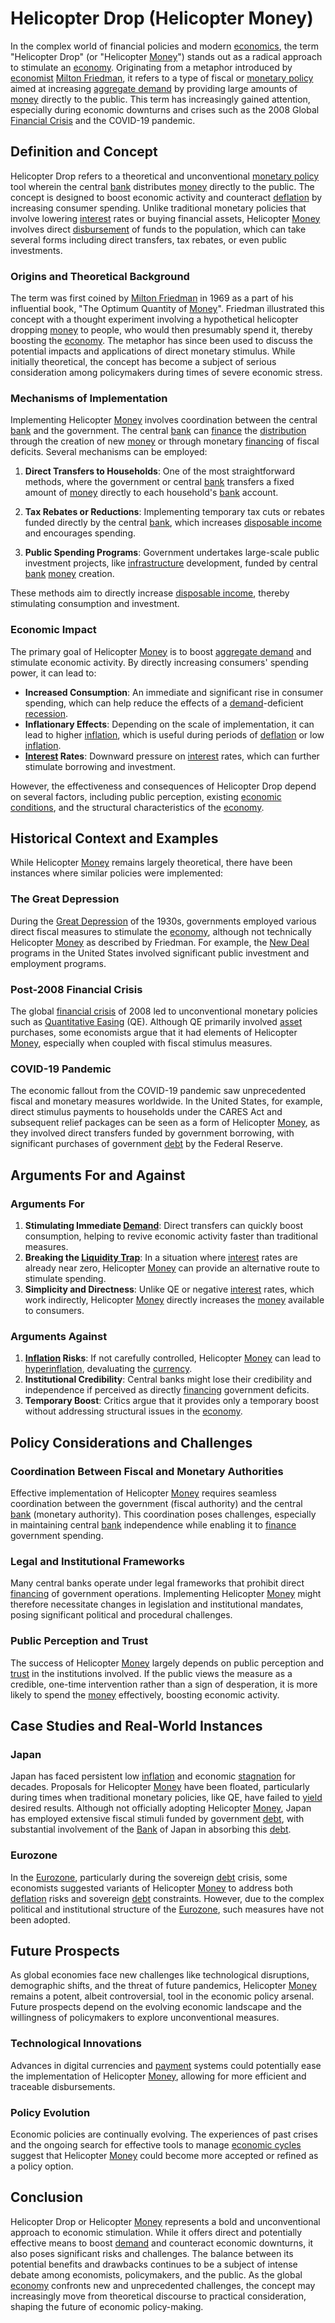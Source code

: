 # Helicopter Drop (Helicopter Money)

In the complex world of financial policies and modern [economics](../e/economics.md), the term "Helicopter Drop" (or "Helicopter [Money](../m/money.md)") stands out as a radical approach to stimulate an [economy](../e/economy.md). Originating from a metaphor introduced by [economist](../e/economist.md) [Milton Friedman](../m/milton_friedman.md), it refers to a type of fiscal or [monetary policy](../m/monetary_policy.md) aimed at increasing [aggregate demand](../a/aggregate_demand.md) by providing large amounts of [money](../m/money.md) directly to the public. This term has increasingly gained attention, especially during economic downturns and crises such as the 2008 Global [Financial Crisis](../f/financial_crisis.md) and the COVID-19 pandemic.

## Definition and Concept

Helicopter Drop refers to a theoretical and unconventional [monetary policy](../m/monetary_policy.md) tool wherein the central [bank](../b/bank.md) distributes [money](../m/money.md) directly to the public. The concept is designed to boost economic activity and counteract [deflation](../d/deflation.md) by increasing consumer spending. Unlike traditional monetary policies that involve lowering [interest](../i/interest.md) rates or buying financial assets, Helicopter [Money](../m/money.md) involves direct [disbursement](../d/disbursement.md) of funds to the population, which can take several forms including direct transfers, tax rebates, or even public investments.

### Origins and Theoretical Background

The term was first coined by [Milton Friedman](../m/milton_friedman.md) in 1969 as a part of his influential book, "The Optimum Quantity of [Money](../m/money.md)". Friedman illustrated this concept with a thought experiment involving a hypothetical helicopter dropping [money](../m/money.md) to people, who would then presumably spend it, thereby boosting the [economy](../e/economy.md). The metaphor has since been used to discuss the potential impacts and applications of direct monetary stimulus. While initially theoretical, the concept has become a subject of serious consideration among policymakers during times of severe economic stress.

### Mechanisms of Implementation

Implementing Helicopter [Money](../m/money.md) involves coordination between the central [bank](../b/bank.md) and the government. The central [bank](../b/bank.md) can [finance](../f/finance.md) the [distribution](../d/distribution.md) through the creation of new [money](../m/money.md) or through monetary [financing](../f/financing.md) of fiscal deficits. Several mechanisms can be employed:

1. **Direct Transfers to Households**: One of the most straightforward methods, where the government or central [bank](../b/bank.md) transfers a fixed amount of [money](../m/money.md) directly to each household's [bank](../b/bank.md) account.

2. **Tax Rebates or Reductions**: Implementing temporary tax cuts or rebates funded directly by the central [bank](../b/bank.md), which increases [disposable income](../d/disposable_income.md) and encourages spending.

3. **Public Spending Programs**: Government undertakes large-scale public investment projects, like [infrastructure](../i/infrastructure.md) development, funded by central [bank](../b/bank.md) [money](../m/money.md) creation.

These methods aim to directly increase [disposable income](../d/disposable_income.md), thereby stimulating consumption and investment.

### Economic Impact

The primary goal of Helicopter [Money](../m/money.md) is to boost [aggregate demand](../a/aggregate_demand.md) and stimulate economic activity. By directly increasing consumers' spending power, it can lead to:

- **Increased Consumption**: An immediate and significant rise in consumer spending, which can help reduce the effects of a [demand](../d/demand.md)-deficient [recession](../r/recession.md).
- **Inflationary Effects**: Depending on the scale of implementation, it can lead to higher [inflation](../i/inflation.md), which is useful during periods of [deflation](../d/deflation.md) or low [inflation](../i/inflation.md).
- **[Interest](../i/interest.md) Rates**: Downward pressure on [interest](../i/interest.md) rates, which can further stimulate borrowing and investment.

However, the effectiveness and consequences of Helicopter Drop depend on several factors, including public perception, existing [economic conditions](../e/economic_conditions.md), and the structural characteristics of the [economy](../e/economy.md).

## Historical Context and Examples

While Helicopter [Money](../m/money.md) remains largely theoretical, there have been instances where similar policies were implemented:

### The Great Depression

During the [Great Depression](../g/great_depression.md) of the 1930s, governments employed various direct fiscal measures to stimulate the [economy](../e/economy.md), although not technically Helicopter [Money](../m/money.md) as described by Friedman. For example, the [New Deal](../n/new_deal.md) programs in the United States involved significant public investment and employment programs.

### Post-2008 Financial Crisis

The global [financial crisis](../f/financial_crisis.md) of 2008 led to unconventional monetary policies such as [Quantitative Easing](../q/quantitative_easing.md) (QE). Although QE primarily involved [asset](../a/asset.md) purchases, some economists argue that it had elements of Helicopter [Money](../m/money.md), especially when coupled with fiscal stimulus measures.

### COVID-19 Pandemic

The economic fallout from the COVID-19 pandemic saw unprecedented fiscal and monetary measures worldwide. In the United States, for example, direct stimulus payments to households under the CARES Act and subsequent relief packages can be seen as a form of Helicopter [Money](../m/money.md), as they involved direct transfers funded by government borrowing, with significant purchases of government [debt](../d/debt.md) by the Federal Reserve.

## Arguments For and Against

### Arguments For

1. **Stimulating Immediate [Demand](../d/demand.md)**: Direct transfers can quickly boost consumption, helping to revive economic activity faster than traditional measures.
2. **Breaking the [Liquidity Trap](../l/liquidity_trap.md)**: In a situation where [interest](../i/interest.md) rates are already near zero, Helicopter [Money](../m/money.md) can provide an alternative route to stimulate spending.
3. **Simplicity and Directness**: Unlike QE or negative [interest](../i/interest.md) rates, which work indirectly, Helicopter [Money](../m/money.md) directly increases the [money](../m/money.md) available to consumers.

### Arguments Against

1. **[Inflation](../i/inflation.md) Risks**: If not carefully controlled, Helicopter [Money](../m/money.md) can lead to [hyperinflation](../h/hyperinflation.md), devaluating the [currency](../c/currency.md).
2. **Institutional Credibility**: Central banks might lose their credibility and independence if perceived as directly [financing](../f/financing.md) government deficits.
3. **Temporary Boost**: Critics argue that it provides only a temporary boost without addressing structural issues in the [economy](../e/economy.md).

## Policy Considerations and Challenges

### Coordination Between Fiscal and Monetary Authorities

Effective implementation of Helicopter [Money](../m/money.md) requires seamless coordination between the government (fiscal authority) and the central [bank](../b/bank.md) (monetary authority). This coordination poses challenges, especially in maintaining central [bank](../b/bank.md) independence while enabling it to [finance](../f/finance.md) government spending.

### Legal and Institutional Frameworks

Many central banks operate under legal frameworks that prohibit direct [financing](../f/financing.md) of government operations. Implementing Helicopter [Money](../m/money.md) might therefore necessitate changes in legislation and institutional mandates, posing significant political and procedural challenges.

### Public Perception and Trust

The success of Helicopter [Money](../m/money.md) largely depends on public perception and [trust](../t/trust.md) in the institutions involved. If the public views the measure as a credible, one-time intervention rather than a sign of desperation, it is more likely to spend the [money](../m/money.md) effectively, boosting economic activity.

## Case Studies and Real-World Instances

### Japan

Japan has faced persistent low [inflation](../i/inflation.md) and economic [stagnation](../s/stagnation.md) for decades. Proposals for Helicopter [Money](../m/money.md) have been floated, particularly during times when traditional monetary policies, like QE, have failed to [yield](../y/yield.md) desired results. Although not officially adopting Helicopter [Money](../m/money.md), Japan has employed extensive fiscal stimuli funded by government [debt](../d/debt.md), with substantial involvement of the [Bank](../b/bank.md) of Japan in absorbing this [debt](../d/debt.md).

### Eurozone

In the [Eurozone](../e/eurozone.md), particularly during the sovereign [debt](../d/debt.md) crisis, some economists suggested variants of Helicopter [Money](../m/money.md) to address both [deflation](../d/deflation.md) risks and sovereign [debt](../d/debt.md) constraints. However, due to the complex political and institutional structure of the [Eurozone](../e/eurozone.md), such measures have not been adopted.

## Future Prospects

As global economies face new challenges like technological disruptions, demographic shifts, and the threat of future pandemics, Helicopter [Money](../m/money.md) remains a potent, albeit controversial, tool in the economic policy arsenal. Future prospects depend on the evolving economic landscape and the willingness of policymakers to explore unconventional measures.

### Technological Innovations

Advances in digital currencies and [payment](../p/payment.md) systems could potentially ease the implementation of Helicopter [Money](../m/money.md), allowing for more efficient and traceable disbursements.

### Policy Evolution

Economic policies are continually evolving. The experiences of past crises and the ongoing search for effective tools to manage [economic cycles](../e/economic_cycles.md) suggest that Helicopter [Money](../m/money.md) could become more accepted or refined as a policy option.

## Conclusion

Helicopter Drop or Helicopter [Money](../m/money.md) represents a bold and unconventional approach to economic stimulation. While it offers direct and potentially effective means to boost [demand](../d/demand.md) and counteract economic downturns, it also poses significant risks and challenges. The balance between its potential benefits and drawbacks continues to be a subject of intense debate among economists, policymakers, and the public. As the global [economy](../e/economy.md) confronts new and unprecedented challenges, the concept may increasingly move from theoretical discourse to practical consideration, shaping the future of economic policy-making.